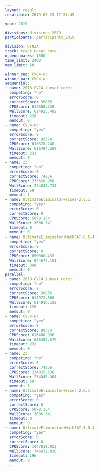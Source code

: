 ```yaml
---
layout: result
resultdate: 2019-07-23 17:57:45

year: 2019

divisions: divisions_2019
participants: participants_2019

division: UFNIA
track: track_unsat_core
n_benchmarks: 1580
time_limit: 2400
mem_limit: 60

winner_seq: CVC4-uc
winner_par: CVC4-uc
sequential:
- name: 2018-CVC4 (unsat core)
  competing: "no"
  errorScore: 0
  correctScore: 99835
  CPUScore: 614868.728
  WallScore: 614925.402
  timeout: 228
  memout: 0
- name: CVC4-uc
  competing: "yes"
  errorScore: 0
  correctScore: 99374
  CPUScore: 616378.248
  WallScore: 616494.269
  timeout: 231
  memout: 0
- name: Z3
  competing: "no"
  errorScore: 0
  correctScore: 74256
  CPUScore: 233628.958
  WallScore: 234047.734
  timeout: 59
  memout: 1
- name: UltimateEliminator+Yices-2.6.1
  competing: "yes"
  errorScore: 0
  correctScore: 0
  CPUScore: 5078.154
  WallScore: 3606.341
  timeout: 0
  memout: 0
- name: UltimateEliminator+MathSAT-5.5.4
  competing: "yes"
  errorScore: 0
  correctScore: 0
  CPUScore: 850008.433
  WallScore: 844674.191
  timeout: 349
  memout: 0
parallel:
- name: 2018-CVC4 (unsat core)
  competing: "no"
  errorScore: 0
  correctScore: 99835
  CPUScore: 614972.868
  WallScore: 614916.102
  timeout: 228
  memout: 0
- name: CVC4-uc
  competing: "yes"
  errorScore: 0
  correctScore: 99374
  CPUScore: 616480.938
  WallScore: 616484.579
  timeout: 231
  memout: 0
- name: Z3
  competing: "no"
  errorScore: 0
  correctScore: 74256
  CPUScore: 234025.538
  WallScore: 234045.364
  timeout: 59
  memout: 1
- name: UltimateEliminator+Yices-2.6.1
  competing: "yes"
  errorScore: 0
  correctScore: 0
  CPUScore: 5078.154
  WallScore: 3606.341
  timeout: 0
  memout: 0
- name: UltimateEliminator+MathSAT-5.5.4
  competing: "yes"
  errorScore: 0
  correctScore: 0
  CPUScore: 1447819.933
  WallScore: 746932.036
  timeout: 196
  memout: 0
---
```

